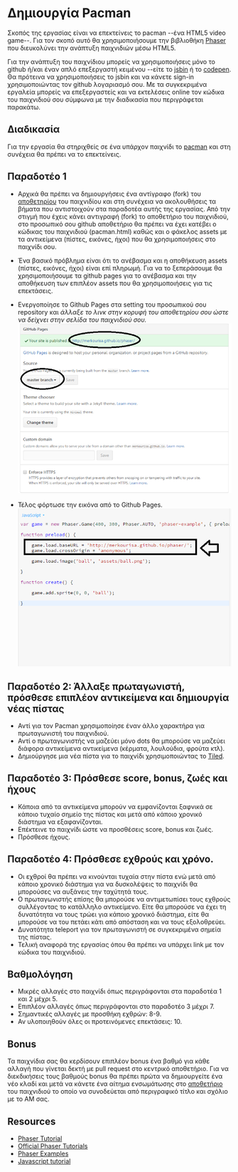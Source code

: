 # Δημιουργία Pacman

Σκοπός της εργασίας είναι να επεκτείνεις το pacman --ένα HTML5 video game--. Για τον σκοπό αυτό θα χρησιμοποιήσουμε την βιβλιοθήκη [Phaser](http://phaser.io/) που διευκολύνει την ανάπτυξη παιχνιδιών μέσω HTML5.
 
Για την ανάπτυξη του παιχνίδιου μπορείς να χρησιμοποιήσεις μόνο το github ή/και έναν απλό επεξεργαστή κειμένου --είτε το [jsbin](http://jsbin.com/?js,output) ή το [codepen](http://codepen.io/). Θα πρότεινα να χρησιμοποιήσεις το jsbin και να κάνετε sign-in χρησιμοποιώντας τον github λογαριασμό σου. Με τα συγκεκριμένα εργαλεία μπορείς να επεξεργαστείς και να εκτελέσεις online τον κώδικα του παιχνιδιού σου σύμφωνα με την διαδικασία που περιγράφεται παρακάτω.
 
## Διαδικασία 
Για την εργασία θα στηριχθείς σε ένα υπάρχον παιχνίδι το [pacman](https://phaser.io/tutorials/coding-tips-005) και στη συνέχεια θα πρέπει να το επεκτείνεις.

## Παραδοτέο 1 
- Αρχικά θα πρέπει να δημιουργήσεις ένα αντίγραφο (fork) του [αποθετηρίου](https://github.com/ioniodi/pacman) του παιχνιδίου και στη συνέχεια να ακολουθήσεις τα βήματα που αντιστοιχούν στα παραδοτέα αυτής της εργασίας. Από την στιγμή που έχεις κάνει αντιγραφή (fork) το αποθετήριο του παιχνιδιού, στο προσωπικό σου github αποθετήριο θα πρέπει να έχει κατέβει ο κώδικας του παιχνιδιού (pacman.html) καθώς και ο φάκελος assets με τα αντικείμενα (πίστες, εικόνες, ήχοι) που θα χρησιμοποιήσεις στο παιχνίδι σου.

- Ένα βασικό πρόβλημα είναι ότι το ανέβασμα και η αποθήκευση assets (πίστες, εικόνες, ήχοι) είναι επί πληρωμή. Για να το ξεπεράσουμε θα χρησιμοποιήσουμε τα github pages για το ανέβασμα και την αποθήκευση των επιπλέον assets που θα χρησιμοποιήσεις για τις επεκτάσεις.

- Ενεργοποίησε το Github Pages στα setting του προσωπικού σου repository και *άλλαξε το λινκ στην κορυφή του αποθετηρίου σου ώστε να δείχνει στην σελίδα του παιχνιδιού σου.*
![ScreenShot](3.png)

- Τέλος φόρτωσε την εικόνα από το Github Pages. 
![ScreenShot](2.png)

## Παραδοτέο 2: Άλλαξε πρωταγωνιστή, πρόσθεσε επιπλέον αντικείμενα και δημιουργία νέας πίστας
- Αντί για τον Pacman χρησιμοποίησε έναν άλλο χαρακτήρα για πρωταγωνιστή του παιχνιδιού. 
- Αντί ο πρωταγωνιστής να μαζεύει μόνο dots θα μπορούσε να μαζεύει διάφορα αντικείμενα αντικείμενα (κέρματα, λουλούδια, φρούτα κτλ).
- Δημιούργησε μια νέα πίστα για το παιχνίδι  χρησιμοποιώντας το [Tiled](http://www.mapeditor.org/). 

## Παραδοτέο 3: Πρόσθεσε score, bonus, ζωές και ήχους
- Κάποια από τα αντικείμενα μπορούν να εμφανίζονται ξαφνικά σε κάποιο τυχαίο σημείο της πίστας και μετά από κάποιο χρονικό διάστημα να εξαφανίζονται.
- Επέκτεινε το παιχνίδι ώστε να προσθέσεις score, bonus και ζωές. 
- Πρόσθεσε ήχους.

## Παραδοτέο 4: Πρόσθεσε εχθρούς και χρόνο.
- Οι εχθροί θα πρέπει να κινούνται τυχαία στην πίστα ενώ μετά από κάποιο χρονικό διάστημα για να δυσκολέψεις το παιχνίδι θα μπορούσες να αυξάνεις την ταχύτητά τους. 
- Ο πρωταγωνιστής επίσης θα μπορούσε να αντιμετωπίσει τους εχθρούς συλλέγοντας το κατάλληλο αντικείμενο. Είτε θα μπορούσε να έχει τη δυνατότητα να τους τρώει για κάποιο χρονικό διάστημα, είτε θα μπορούσε να του πετάει κάτι από απόσταση και να τους εξολοθρεύει.
- Δυνατότητα teleport για τον πρωταγωνιστή σε συγκεκριμένα σημεία της πίστας.
- Τελική αναφορά της εργασίας όπου θα πρέπει να υπάρχει link με τον κώδικα του παιχνιδιού. 

## Βαθμολόγηση
- Μικρές αλλαγές στο παιχνίδι όπως περιγράφονται στα παραδοτέα 1 και 2 μέχρι 5. 
- Επιπλέον αλλαγές όπως περιγράφονται στο παραδοτέο 3 μέχρι 7.
- Σημαντικές αλλαγές με προσθήκη εχθρών: 8-9.
- Αν υλοποιηθούν όλες οι προτεινόμενες επεκτάσεις: 10.
 
## Bonus
Τα παιχνίδια σας θα κερδίσουν επιπλέον bonus ένα βαθμό για κάθε αλλαγή που γίνεται δεκτή με pull request στο κεντρικό αποθετήριο. Για να διεκδικήσεις τους βαθμούς bonus θα πρέπει πρώτα να δημιουργείτε ένα νέο κλαδί και μετά να κάνετε ένα αίτημα ενσωμάτωσης στο [αποθετήριο](https://github.com/ioniodi/pacman) του παιχνιδιού το οποίο να συνοδεύεται από περιγραφικό τίτλο και σχόλιο με το ΑΜ σας.
  
## Resources
- [Phaser Tutorial](http://phaser.io/learn)
- [Official Phaser Tutorials](https://phaser.io/learn/official-tutorials)
- [Phaser Examples](http://phaser.io/examples)
- [Javascript tutorial](http://www.w3schools.com/js/)
